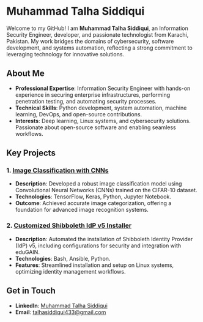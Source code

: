 # Muhammad Talha Siddiqui

Welcome to my GitHub! I am **Muhammad Talha Siddiqui**, an Information Security Engineer, developer, and passionate technologist from Karachi, Pakistan. My work bridges the domains of cybersecurity, software development, and systems automation, reflecting a strong commitment to leveraging technology for innovative solutions.

## About Me

- **Professional Expertise**: Information Security Engineer with hands-on experience in securing enterprise infrastructures, performing penetration testing, and automating security processes.
- **Technical Skills**: Python development, system automation, machine learning, DevOps, and open-source contributions.
- **Interests**: Deep learning, Linux systems, and cybersecurity solutions. Passionate about open-source software and enabling seamless workflows.

## Key Projects

### 1. **[Image Classification with CNNs](https://github.com/talha433/Image-Classification-with-Convolutional-Neural-Networks-CNN-)**
   - **Description**: Developed a robust image classification model using Convolutional Neural Networks (CNNs) trained on the CIFAR-10 dataset.
   - **Technologies**: TensorFlow, Keras, Python, Jupyter Notebook.
   - **Outcome**: Achieved accurate image categorization, offering a foundation for advanced image recognition systems.

### 2. **[Customized Shibboleth IdP v5 Installer](https://github.com/talha433/customized-shibboleth-idp5-installer)**
   - **Description**: Automated the installation of Shibboleth Identity Provider (IdP) v5, including configurations for security and integration with eduGAIN.
   - **Technologies**: Bash, Ansible, Python.
   - **Features**: Streamlined installation and setup on Linux systems, optimizing identity management workflows.

## Get in Touch

- **LinkedIn**: [Muhammad Talha Siddiqui](https://www.linkedin.com/in/talha-siddiqui/)
- **Email**: talhasiddiqui433@gmail.com
